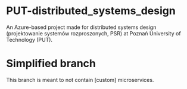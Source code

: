 # PUT-distributed_systems_design
An Azure-based project made for distributed systems design (projektowanie systemów rozproszonych, PSR) at Poznań University of Technology (PUT).
# Simplified branch
This branch is meant to not contain [custom] microservices.